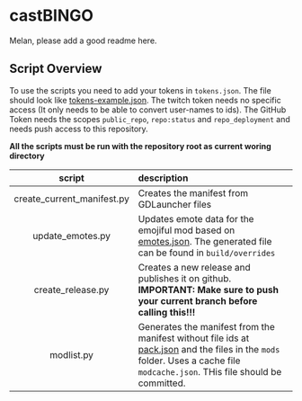 # castBINGO

Melan, please add a good readme here.

## Script Overview

To use the scripts you need to add your tokens in `tokens.json`. The file should look like [tokens-example.json](tokens-example.json). The twitch token needs no specific access (It only needs to be able to convert user-names to ids). The GitHub Token needs the scopes `public_repo`, `repo:status` and `repo_deployment` and needs push access to this repository.

**All the scripts must be run with the repository root as current woring directory**

| script | description |
| :---: | :---  |
| create_current_manifest.py | Creates the manifest from GDLauncher files |
| update_emotes.py | Updates emote data for the emojiful mod based on [emotes.json](emotes.json). The generated file can be found in `build/overrides` |
| create_release.py | Creates a new release and publishes it on github. **IMPORTANT: Make sure to push your current branch before calling this!!!** |
| modlist.py | Generates the manifest from the manifest without file ids at [pack.json](pack.json) and the files in the `mods` folder. Uses a cache file `modcache.json`. THis file should be committed. |